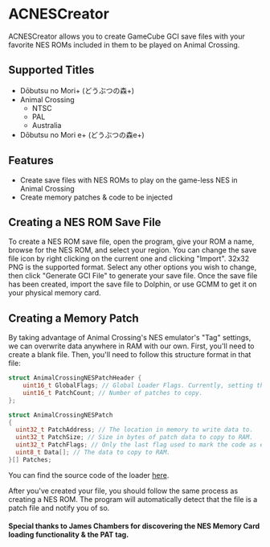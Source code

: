 # ACNESCreator
ACNESCreator allows you to create GameCube GCI save files with your favorite NES ROMs included in them to be played on Animal Crossing.

## Supported Titles
* Dōbutsu no Mori+ (どうぶつの森+)
* Animal Crossing
  * NTSC
  * PAL
  * Australia
* Dōbutsu no Mori e+ (どうぶつの森e+)

## Features
* Create save files with NES ROMs to play on the game-less NES in Animal Crossing
* Create memory patches & code to be injected

## Creating a NES ROM Save File
To create a NES ROM save file, open the program, give your ROM a name, browse for the NES ROM, and select your region.
You can change the save file icon by right clicking on the current one and clicking "Import". 32x32 PNG is the supported format.
Select any other options you wish to change, then click "Generate GCI File" to generate your save file.
Once the save file has been created, import the save file to Dolphin, or use GCMM to get it on your physical memory card.

## Creating a Memory Patch
By taking advantage of Animal Crossing's NES emulator's "Tag" settings, we can overwrite data anywhere in RAM with our own.
First, you'll need to create a blank file.
Then, you'll need to follow this structure format in that file:
```c
struct AnimalCrossingNESPatchHeader {
	uint16_t GlobalFlags; // Global Loader Flags. Currently, setting the last flag will enable the JUTReportConsole without zurumode. [JUTConsoleEnabled = GlobalFlags & 1]
	uint16_t PatchCount; // Number of patches to copy.
};

struct AnimalCrossingNESPatch
{
  uint32_t PatchAddress; // The location in memory to write data to.
  uint32_t PatchSize; // Size in bytes of patch data to copy to RAM.
  uint32_t PatchFlags; // Only the last flag used to mark the code as exectuable currently. [Executable = PatchFlags & 1]
  uint8_t Data[]; // The data to copy to RAM.
}[] Patches;
```
You can find the source code of the loader [here](https://github.com/jamchamb/ac-patch-loader).

After you've created your file, you should follow the same process as creating a NES ROM.
The program will automatically detect that the file is a patch file and notify you of so.

#### Special thanks to James Chambers for discovering the NES Memory Card loading functionality & the PAT tag.
